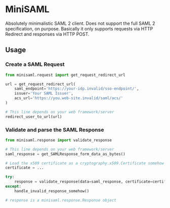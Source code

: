 # MiniSAML


Absolutely minimalistic SAML 2 client. Does not support the full SAML 2 specification, on purpose.
Basically it only supports requests via HTTP Redirect and responses via HTTP POST.


## Usage


### Create a SAML Request

```python
from minisaml.request import get_request_redirect_url

url = get_request_redirect_url(
    saml_endpoint='https://your-idp.invalid/sso-endpoint/', 
    issuer='Your SAML Issuer', 
    acs_url='https://you.web-site.invalid/saml/acs/'
)

# This line depends on your web framework/server
redirect_user_to_url(url)
```

### Validate and parse the SAML Response

```python
from minisaml.response import validate_response

# This line depends on your web framework/server
saml_response = get_SAMLResponse_form_data_as_bytes() 

# Load the x509 certificate as a cryptography.x509.Certificate somehow
certificate = ...

try:
    response = validate_response(data=saml_response, certificate=certificate)
except:
    handle_invalid_response_somehow()

# response is a minisaml.response.Response object
```
